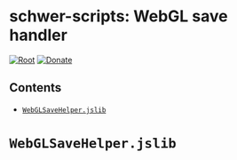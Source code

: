 # schwer-scripts: WebGL save handler
[![Root](https://img.shields.io/badge/Root-schwer--scripts-0366D6.svg)](/../../) [![Donate](https://img.shields.io/badge/Donate-PayPal-brightgreen.svg)](https://www.paypal.com/donate?hosted_button_id=NYFKAS24D4MJS)

<!-- one-line description -->

<!-- .jslib folder and import settings -->

## Contents
* [`WebGLSaveHelper.jslib`](#WebGLSaveHelper.jslib)

# `WebGLSaveHelper.jslib`
